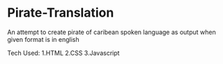# Pirate-Translation
 An attempt to create pirate of caribean spoken language as output when given format is in english
 
 Tech Used:
 1.HTML
 2.CSS
 3.Javascript
